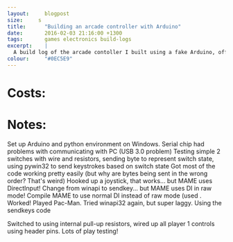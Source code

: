 ```yaml
---
layout: 	blogpost
size:     s
title:  	"Building an arcade controller with Arduino"
date:   	2016-02-03 21:16:00 +1300
tags:   	games electronics build-logs
excerpt:	|
  A build log of the arcade contoller I built using a fake Arduino, off-brand controller parts and love.
colour:		"#0EC5E9"
---
```


Costs:
======

Notes:
======

Set up Arduino and python environment on Windows.
Serial chip had problems with communicating with PC (USB 3.0 problem)
Testing simple 2 switches with wire and resistors, sending byte to represent switch state, using pywin32 to send keystrokes based on switch state
Got most of the code working pretty easily (but why are bytes being sent in the wrong order? That's weird)
Hooked up a joystick, that works... but MAME uses DirectInput! Change from winapi to sendkey... but MAME uses DI in raw mode! Compile MAME to use normal DI instead  of raw mode (used .
Worked! Played Pac-Man. Tried winapi32 again, but super laggy. Using the sendkeys code

Switched to using internal pull-up resistors, wired up all player 1 controls using header pins. Lots of play testing!
